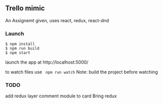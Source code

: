 ## Trello mimic

An Assignemt given, uses react, redux, react-dnd

### Launch 
```
$ npm install
$ npm run build
$ npm start 
```
launch the app at http://localhost:5000/

to watch files use ` npm run watch`
Note: build the project before watching

### TODO
add redux layer
comment module to card
Bring redux







